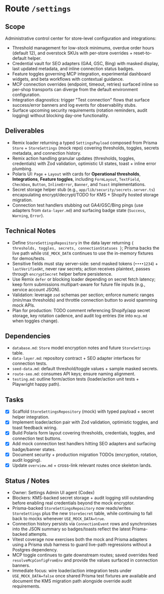 # Route `/settings`

## Scope
Administrative control center for store-level configuration and integrations:
- Threshold management for low-stock minimums, overdue order hours (default 12), and overstock SKUs with per-store overrides + reset-to-default helper.
- Credential vault for SEO adapters (GA4, GSC, Bing) with masked display, last updated metadata, and inline connection status badges.
- Feature toggles governing MCP integration, experimental dashboard widgets, and beta workflows with contextual guidance.
- MCP connection overrides (endpoint, timeout, retries) surfaced inline so per-shop transports can diverge from the default environment configuration.
- Integration diagnostics: trigger "Test connection" flows that surface success/error banners and log events for observability stubs.
- Surface upcoming security requirements (rotation reminders, audit logging) without blocking day-one functionality.

## Deliverables
- Remix loader returning a typed `SettingsPayload` composed from Prisma `Store` + `StoreSettings` (mock repo) covering thresholds, toggles, secrets metadata, and connection history.
- Remix action handling granular updates (thresholds, toggles, credentials) with Zod validation, optimistic UI states, toast + inline error plumbing.
- Polaris UI: `Page` + `Layout` with cards for **Operational thresholds**, **Integrations**, **Feature toggles**, including `FormLayout`, `TextField`, `Checkbox`, `Button`, `InlineError`, `Banner`, and `Toast` implementations.
- Secret storage helper stub (e.g., `app/lib/security/secrets.server.ts`) encapsulating encrypt/decrypt/TODO for KMS + Shopify hosted storage migration.
- Connection test handlers stubbing out GA4/GSC/Bing pings (use adapters from `data-layer.md`) and surfacing badge state (`Success`, `Warning`, `Error`).

## Technical Notes
- Define `StoreSettingsRepository` in the data layer returning `{ thresholds, toggles, secrets, connectionStatuses }`; Prisma backs the live path while `USE_MOCK_DATA` continues to use the in-memory fixtures for demos/tests.
- Sensitive fields must stay server-side: send masked tokens (`••••1234`) + `lastVerifiedAt`, never raw secrets; action receives plaintext, passes through `encryptSecret` helper before persistence.
- Use Remix `defer` or blocking loader depending on secret fetch latency; keep form submissions multipart-aware for future file inputs (e.g., service account JSON).
- Validation: leverage `zod` schemas per section; enforce numeric ranges (min/max thresholds) and throttle connection button to avoid spamming mock APIs.
- Plan for production: TODO comment referencing Shopify/app secret storage, key rotation cadence, and audit log entries (tie into `mcp.md` when toggles change).

## Dependencies
- `database.md`: `Store` model encryption notes and future `StoreSettings` table.
- `data-layer.md`: repository contract + SEO adapter interfaces for connection tests.
- `seed-data.md`: default threshold/toggle values + sample masked secrets.
- `route-seo.md`: consumes API keys; ensure naming alignment.
- `testing.md`: outline form/action tests (loader/action unit tests + Playwright happy path).

## Tasks
- [x] Scaffold `StoreSettingsRepository` (mock) with typed payload + secret helper integration.
- [x] Implement loader/action pair with Zod validation, optimistic toggles, and toast feedback wiring.
- [x] Build Polaris form layout covering thresholds, credentials, toggles, and connection test buttons.
- [x] Add mock connection test handlers hitting SEO adapters and surfacing badge/banner states.
- [x] Document security + production migration TODOs (encryption, rotation, audit logging).
- [x] Update `overview.md` + cross-link relevant routes once skeleton lands.

## Status / Notes
- Owner: Settings Admin UI agent (Codex)
- Blockers: KMS-backed secret storage + audit logging still outstanding before enabling real credentials beyond the mock encryptor.
- Prisma-backed `StoreSettingsRepository` now reads/writes `StoreSettings` plus the new `StoreSecret` table, while continuing to fall back to mocks whenever `USE_MOCK_DATA=true`.
- Connection history persists via `ConnectionEvent` rows and synchronises into the JSON summary so badges/toasts reflect the latest Prisma-backed attempts.
- Vitest coverage now exercises both the mock and Prisma adapters using a Prisma stub harness to guard live-path regressions without a Postgres dependency.
- MCP toggle continues to gate downstream routes; saved overrides feed `resolveMcpConfigFromEnv` and provide the values surfaced in connection banners.
- Immediate focus: wire loader/action integration tests under `USE_MOCK_DATA=false` once shared Prisma test fixtures are available and document the KMS migration path alongside override audit requirements.
